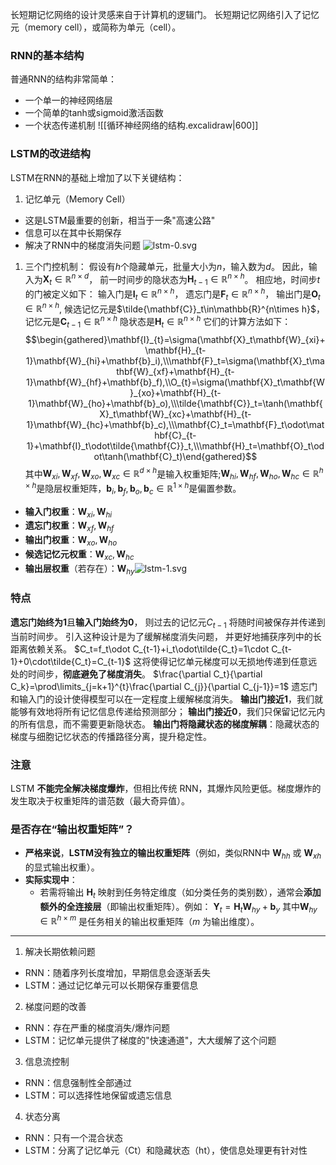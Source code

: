 长短期记忆网络的设计灵感来自于计算机的逻辑门。 长短期记忆网络引入了记忆元（memory cell），或简称为单元（cell）。
### RNN的基本结构
普通RNN的结构非常简单：
- 一个单一的神经网络层
- 一个简单的tanh或sigmoid激活函数
- 一个状态传递机制
![[循环神经网络的结构.excalidraw|600]]
### LSTM的改进结构
LSTM在RNN的基础上增加了以下关键结构：
1. 记忆单元（Memory Cell）
- 这是LSTM最重要的创新，相当于一条"高速公路"
- 信息可以在其中长期保存
- 解决了RNN中的梯度消失问题
 ![lstm-0.svg](https://zh.d2l.ai/_images/lstm-1.svg)
1. 三个门控机制：
假设有$h$个隐藏单元，批量大小为$n$，输入数为$d$。 因此，输入为$\mathbf{X}_t\in\mathbb{R}^{n\times d}$， 前一时间步的隐状态为$\mathbf{H}_{t-1}\in\mathbb{R}^{n\times h}$。 相应地，时间步$t$的门被定义如下：
输入门是$\mathbf{I}_{t}\in\mathbb{R}^{n\times h}$， 
遗忘门是$\mathbf{F}_t\in\mathbb{R}^{n\times h}$， 
输出门是$\mathbf{O}_t\in\mathbb{R}^{n\times h}$,
候选记忆元是$\tilde{\mathbf{C}}_t\in\mathbb{R}^{n\times h}$，
记忆元是$\mathbf{C}_{t-1}\in\mathbb{R}^{n\times h}$
隐状态是$\mathbf{H}_t\in\mathbb{R}^{n\times h}$
它们的计算方法如下：
$$\begin{gathered}\mathbf{I}_{t}=\sigma(\mathbf{X}_t\mathbf{W}_{xi}+\mathbf{H}_{t-1}\mathbf{W}_{hi}+\mathbf{b}_i),\\\mathbf{F}_t=\sigma(\mathbf{X}_t\mathbf{W}_{xf}+\mathbf{H}_{t-1}\mathbf{W}_{hf}+\mathbf{b}_f),\\O_{t}=\sigma(\mathbf{X}_t\mathbf{W}_{xo}+\mathbf{H}_{t-1}\mathbf{W}_{ho}+\mathbf{b}_o),\\\tilde{\mathbf{C}}_t=\tanh(\mathbf{X}_t\mathbf{W}_{xc}+\mathbf{H}_{t-1}\mathbf{W}_{hc}+\mathbf{b}_c),\\\mathbf{C}_t=\mathbf{F}_t\odot\mathbf{C}_{t-1}+\mathbf{I}_t\odot\tilde{\mathbf{C}}_t,\\\mathbf{H}_t=\mathbf{O}_t\odot\tanh(\mathbf{C}_t)\end{gathered}$$
其中$\mathbf{W}_{xi},\mathbf{W}_{xf},\mathbf{W}_{xo},\mathbf{W}_{xc}\in\mathbb{R}^{d\times h}$是输入权重矩阵;$\mathbf{W}_{hi},\mathbf{W}_{hf},\mathbf{W}_{ho},\mathbf{W}_{hc}\in\mathbb{R}^{h\times h}$是隐层权重矩阵，$\mathbf{b}_i,\mathbf{b}_f,\mathbf{b}_o,\mathbf{b}_c\in\mathbb{R}^{1\times h}$是偏置参数。
- **输入门权重**：$\mathbf{W}_{xi}, \mathbf{W}_{hi}$
- **遗忘门权重**：$\mathbf{W}_{xf}, \mathbf{W}_{hf}$
- **输出门权重**：$\mathbf{W}_{xo}, \mathbf{W}_{ho}$
- **候选记忆元权重**：$\mathbf{W}_{xc}, \mathbf{W}_{hc}$
- **输出层权重**（若存在）：$\mathbf{W}_{hy}$​![lstm-1.svg](https://zh.d2l.ai/_images/lstm-3.svg)

### 特点
**遗忘门始终为1**且**输入门始终为0**， 则过去的记忆元$C_{t−1}$ 将随时间被保存并传递到当前时间步。
    引入这种设计是为了缓解梯度消失问题， 并更好地捕获序列中的长距离依赖关系。
    $C_t=f_t\odot C_{t-1}+i_t\odot\tilde{C_t}=1\cdot C_{t-1}+0\cdot\tilde{C_t}=C_{t-1}$
    这将使得记忆单元梯度可以无损地传递到任意远处的时间步，**彻底避免了梯度消失**。
    $\frac{\partial C_t}{\partial C_k}=\prod\limits_{j=k+1}^{t}\frac{\partial C_{j}}{\partial C_{j-1}}=1$
    遗忘门和输入门的设计使得模型可以在一定程度上缓解梯度消失。
**输出门接近1**，我们就能够有效地将所有记忆信息传递给预测部分；
**输出门接近0**，我们只保留记忆元内的所有信息，而不需要更新隐状态。
**输出门将隐藏状态的梯度解耦**：隐藏状态的梯度与细胞记忆状态的传播路径分离，提升稳定性。
### 注意
LSTM **不能完全解决梯度爆炸**，但相比传统 RNN，其爆炸风险更低。梯度爆炸的发生取决于权重矩阵的谱范数（最大奇异值）。


### **是否存在“输出权重矩阵”？**

- **严格来说**，**LSTM没有独立的输出权重矩阵**（例如，类似RNN中 $\mathbf{W}_{hh}$ 或 $\mathbf{W}_{xh}$​ 的显式输出权重）。
- **实际实现中**：
    - 若需将输出 $\mathbf{H}_t$ 映射到任务特定维度（如分类任务的类别数），通常会**添加额外的全连接层**（即输出权重矩阵）。例如：
        $\mathbf{Y}_t = \mathbf{H}_t \mathbf{W}_{hy} + \mathbf{b}_y$
        其中$\mathbf{W}_{hy} \in \mathbb{R}^{h \times m}$ 是任务相关的输出权重矩阵（$m$ 为输出维度）。

---
1. 解决长期依赖问题
- RNN：随着序列长度增加，早期信息会逐渐丢失
- LSTM：通过记忆单元可以长期保存重要信息

2. 梯度问题的改善
- RNN：存在严重的梯度消失/爆炸问题
- LSTM：记忆单元提供了梯度的"快速通道"，大大缓解了这个问题

3. 信息流控制
- RNN：信息强制性全部通过
- LSTM：可以选择性地保留或遗忘信息

4. 状态分离
- RNN：只有一个混合状态
- LSTM：分离了记忆单元（Ct）和隐藏状态（ht），使信息处理更有针对性
